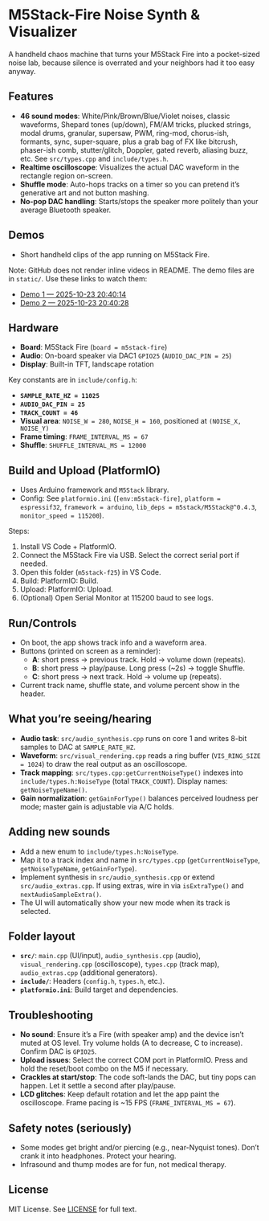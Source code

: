 # M5Stack-Fire Noise Synth & Visualizer 

A handheld chaos machine that turns your M5Stack Fire into a pocket-sized noise lab, because silence is overrated and your neighbors had it too easy anyway.

## Features
- **46 sound modes**: White/Pink/Brown/Blue/Violet noises, classic waveforms, Shepard tones (up/down), FM/AM tricks, plucked strings, modal drums, granular, supersaw, PWM, ring-mod, chorus-ish, formants, sync, super-square, plus a grab bag of FX like bitcrush, phaser-ish comb, stutter/glitch, Doppler, gated reverb, aliasing buzz, etc. See `src/types.cpp` and `include/types.h`.
- **Realtime oscilloscope**: Visualizes the actual DAC waveform in the rectangle region on-screen.
- **Shuffle mode**: Auto-hops tracks on a timer so you can pretend it’s generative art and not button mashing.
- **No-pop DAC handling**: Starts/stops the speaker more politely than your average Bluetooth speaker.

## Demos
- Short handheld clips of the app running on M5Stack Fire.

Note: GitHub does not render inline videos in README. The demo files are in `static/`. Use these links to watch them:

- [Demo 1 — 2025-10-23 20:40:14](static/video_2025-10-23_20-40-14.webm)
- [Demo 2 — 2025-10-23 20:40:28](static/video_2025-10-23_20-40-28.webm)

## Hardware
- **Board**: M5Stack Fire (`board = m5stack-fire`)
- **Audio**: On-board speaker via DAC1 `GPIO25` (`AUDIO_DAC_PIN = 25`)
- **Display**: Built-in TFT, landscape rotation

Key constants are in `include/config.h`:
- **`SAMPLE_RATE_HZ = 11025`**
- **`AUDIO_DAC_PIN = 25`**
- **`TRACK_COUNT = 46`**
- **Visual area**: `NOISE_W = 280`, `NOISE_H = 160`, positioned at `(NOISE_X, NOISE_Y)`
- **Frame timing**: `FRAME_INTERVAL_MS = 67`
- **Shuffle**: `SHUFFLE_INTERVAL_MS = 12000`

## Build and Upload (PlatformIO)
- Uses Arduino framework and `M5Stack` library.
- Config: See `platformio.ini` (`[env:m5stack-fire]`, `platform = espressif32`, `framework = arduino`, `lib_deps = m5stack/M5Stack@^0.4.3`, `monitor_speed = 115200`).

Steps:
1. Install VS Code + PlatformIO.
2. Connect the M5Stack Fire via USB. Select the correct serial port if needed.
3. Open this folder (`m5stack-f25`) in VS Code.
4. Build: PlatformIO: Build.
5. Upload: PlatformIO: Upload.
6. (Optional) Open Serial Monitor at 115200 baud to see logs.

## Run/Controls
- On boot, the app shows track info and a waveform area.
- Buttons (printed on screen as a reminder):
  - **A**: short press → previous track. Hold → volume down (repeats).
  - **B**: short press → play/pause. Long press (~2s) → toggle Shuffle.
  - **C**: short press → next track. Hold → volume up (repeats).
- Current track name, shuffle state, and volume percent show in the header.

## What you’re seeing/hearing
- **Audio task**: `src/audio_synthesis.cpp` runs on core 1 and writes 8-bit samples to DAC at `SAMPLE_RATE_HZ`.
- **Waveform**: `src/visual_rendering.cpp` reads a ring buffer (`VIS_RING_SIZE = 1024`) to draw the real output as an oscilloscope.
- **Track mapping**: `src/types.cpp:getCurrentNoiseType()` indexes into `include/types.h:NoiseType` (total `TRACK_COUNT`). Display names: `getNoiseTypeName()`.
- **Gain normalization**: `getGainForType()` balances perceived loudness per mode; master gain is adjustable via A/C holds.

## Adding new sounds
- Add a new enum to `include/types.h:NoiseType`.
- Map it to a track index and name in `src/types.cpp` (`getCurrentNoiseType`, `getNoiseTypeName`, `getGainForType`).
- Implement synthesis in `src/audio_synthesis.cpp` or extend `src/audio_extras.cpp`. If using extras, wire in via `isExtraType()` and `nextAudioSampleExtra()`.
- The UI will automatically show your new mode when its track is selected.

## Folder layout
- **`src/`**: `main.cpp` (UI/input), `audio_synthesis.cpp` (audio), `visual_rendering.cpp` (oscilloscope), `types.cpp` (track map), `audio_extras.cpp` (additional generators).
- **`include/`**: Headers (`config.h`, `types.h`, etc.).
- **`platformio.ini`**: Build target and dependencies.

## Troubleshooting
- **No sound**: Ensure it’s a Fire (with speaker amp) and the device isn’t muted at OS level. Try volume holds (A to decrease, C to increase). Confirm DAC is `GPIO25`.
- **Upload issues**: Select the correct COM port in PlatformIO. Press and hold the reset/boot combo on the M5 if necessary.
- **Crackles at start/stop**: The code soft-lands the DAC, but tiny pops can happen. Let it settle a second after play/pause.
- **LCD glitches**: Keep default rotation and let the app paint the oscilloscope. Frame pacing is ~15 FPS (`FRAME_INTERVAL_MS = 67`).

## Safety notes (seriously)
- Some modes get bright and/or piercing (e.g., near-Nyquist tones). Don’t crank it into headphones. Protect your hearing.
- Infrasound and thump modes are for fun, not medical therapy.

## License
MIT License. See [LICENSE](./LICENSE) for full text.
